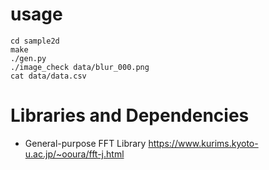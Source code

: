 # usage
```shell
cd sample2d
make
./gen.py
./image_check data/blur_000.png
cat data/data.csv
```

# Libraries and Dependencies
- General-purpose FFT Library
https://www.kurims.kyoto-u.ac.jp/~ooura/fft-j.html
